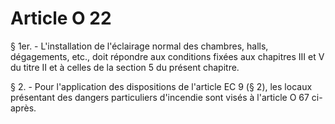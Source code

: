 # Article O 22

§ 1er. - L'installation de l'éclairage normal des chambres, halls, dégagements, etc., doit répondre aux conditions fixées aux chapitres III et V du titre II et à celles de la section 5 du présent chapitre.

§ 2. - Pour l'application des dispositions de l'article EC 9 (§ 2), les locaux présentant des dangers particuliers d'incendie sont visés à l'article O 67 ci-après.
